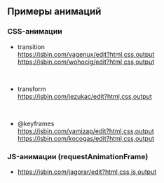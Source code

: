 ## Примеры анимаций 

### CSS-анимации

* transition <br/>
https://jsbin.com/vagenux/edit?html,css,output <br/>
https://jsbin.com/wohocig/edit?html,css,output <br/>
<br/>

* transform <br/>
https://jsbin.com/jezukac/edit?html,css,output<br/>
<br/>

* @keyframes<br/>
https://jsbin.com/yamizap/edit?html,css,output<br/>
https://jsbin.com/kocogas/edit?html,css,output<br/>

### JS-анимации (requestAnimationFrame)
* https://jsbin.com/jagorar/edit?html,css,js,output

